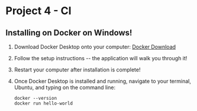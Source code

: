 # Project 4 - CI



## Installing on Docker on Windows!
  1. Download Docker Desktop onto your computer: [Docker Download](https://docs.docker.com/desktop/setup/install/windows-install/)
  2. Follow the setup instructions -- the application will walk you through it!
  3. Restart your computer after installation is complete!
  4. Once Docker Desktop is installed and running, navigate to your terminal, Ubuntu, and typing on the command line:
     
     ```
     docker --version
     docker run hello-world
     ```
